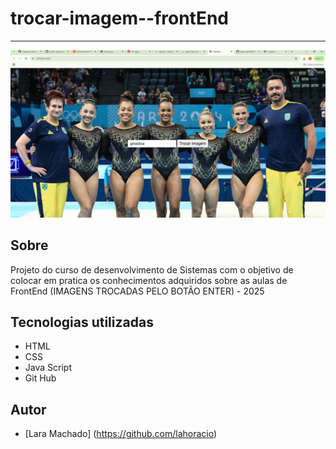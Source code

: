 # trocar-imagem--frontEnd
---
![](./img/Captura%20de%20tela%202025-02-27%20145036.png)

## Sobre

Projeto do curso de desenvolvimento de Sistemas com o objetivo de colocar em pratica os conhecimentos adquiridos sobre as aulas de FrontEnd (IMAGENS TROCADAS PELO BOTÃO ENTER) - 2025 

## Tecnologias utilizadas
- HTML
- CSS
- Java Script
- Git Hub

## Autor

- [Lara Machado] (https://github.com/lahoracio)